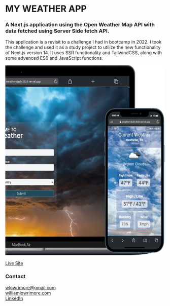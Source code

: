 # MY WEATHER APP

### A Next.js application using the Open Weather Map API with data fetched using Server Side fetch API.

This application is a revisit to a challenge I had in bootcamp in 2022. I took the challenge and used it as a study project to utilize the new functionality of Next.js version 14. It uses SSR functionality and TailwindCSS, along with some advanced ES6 and JavaScript functions.

<img src='public/images/weather.webp' alt='example 1' width='800' height='600' />

[Live Site](https://weather-dash-2024.vercel.app/)

### Contact

[wlowrimore@gmail.com](mailto://wlowrimore@gmail.com)<br/>
[williamlowrimore.com](https://www.williamlowrimore)<br/>
[LinkedIn](https://www.linkedin.com/in/william-lowrimore-dev)
